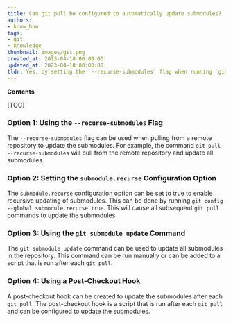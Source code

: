```yaml
---
title: Can git pull be configured to automatically update submodules?
authors:
- know_how
tags:
- git
- knowledge
thumbnail: images/git.png
created_at: 2023-04-18 00:00:00
updated_at: 2023-04-18 00:00:00
tldr: Yes, by setting the `--recurse-submodules` flag when running `git pull`.
---
```


**Contents**

[TOC]

### Option 1: Using the `--recurse-submodules` Flag

The `--recurse-submodules` flag can be used when pulling from a remote repository to update the submodules. For example, the command `git pull --recurse-submodules` will pull from the remote repository and update all submodules.

### Option 2: Setting the `submodule.recurse` Configuration Option

The `submodule.recurse` configuration option can be set to true to enable recursive updating of submodules. This can be done by running `git config --global submodule.recurse true`. This will cause all subsequent `git pull` commands to update the submodules.

### Option 3: Using the `git submodule update` Command

The `git submodule update` command can be used to update all submodules in the repository. This command can be run manually or can be added to a script that is run after each `git pull`.

### Option 4: Using a Post-Checkout Hook

A post-checkout hook can be created to update the submodules after each `git pull`. The post-checkout hook is a script that is run after each `git pull` and can be configured to update the submodules.
